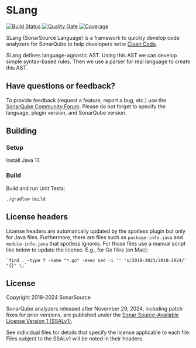 # SLang

[![Build Status](https://api.cirrus-ci.com/github/SonarSource/slang.svg?branch=master)](https://cirrus-ci.com/github/SonarSource/slang)
[![Quality Gate](https://sonarcloud.io/api/project_badges/measure?project=org.sonarsource.slang%3Aslang&metric=alert_status)](https://sonarcloud.io/dashboard?id=org.sonarsource.slang%3Aslang)
[![Coverage](https://sonarcloud.io/api/project_badges/measure?project=org.sonarsource.slang%3Aslang&metric=coverage)](https://sonarcloud.io/component_measures/domain/Coverage?id=org.sonarsource.slang%3Aslang)

SLang (SonarSource Language) is a framework to quickly develop code analyzers for SonarQube to help developers write [Clean Code](https://www.sonarsource.com/solutions/clean-code/?utm_medium=referral&utm_source=github&utm_campaign=clean-code&utm_content=slang).

SLang defines language-agnostic AST. Using this AST we can develop simple syntax-based rules. Then we use a parser for real language to create this AST.

## Have questions or feedback?

To provide feedback (request a feature, report a bug, etc.) use the [SonarQube Community Forum](https://community.sonarsource.com/). Please do not forget to specify the language, plugin version, and SonarQube version.

## Building

### Setup

Install Java 17.

### Build
Build and run Unit Tests:

    ./gradlew build


## License headers

License headers are automatically updated by the spotless plugin but only for Java files. 
Furthermore, there are files such as `package-info.java` and `module-info.java` that spotless ignores. For those files use a manual script like below to update the license. E.g., for Go files (on Mac):

    `find . -type f -name "*.go" -exec sed -i '' 's/2018-2023/2018-2024/' "{}" \;`

## License

Copyright 2018-2024 SonarSource

SonarQube analyzers released after November 29, 2024, including patch fixes for prior versions, are published under the [Sonar Source-Available License Version 1 (SSALv1)](LICENSE).

See individual files for details that specify the license applicable to each file.
Files subject to the SSALv1 will be noted in their headers.